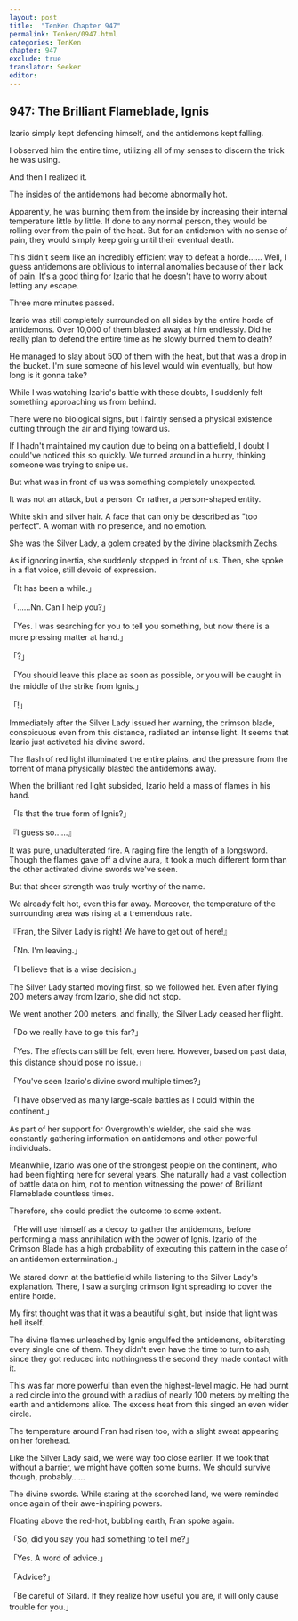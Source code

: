 ```yaml
---
layout: post
title:  "TenKen Chapter 947"
permalink: Tenken/0947.html
categories: TenKen
chapter: 947
exclude: true
translator: Seeker
editor: 
---
```

<h2>947: The Brilliant Flameblade, Ignis</h2>

Izario simply kept defending himself, and the antidemons kept falling.

I observed him the entire time, utilizing all of my senses to discern the trick he was using.

And then I realized it.

The insides of the antidemons had become abnormally hot.

Apparently, he was burning them from the inside by increasing their internal temperature little by little. If done to any normal person, they would be rolling over from the pain of the heat. But for an antidemon with no sense of pain, they would simply keep going until their eventual death.

This didn't seem like an incredibly efficient way to defeat a horde…… Well, I guess antidemons are oblivious to internal anomalies because of their lack of pain. It's a good thing for Izario that he doesn't have to worry about letting any escape.

Three more minutes passed.

Izario was still completely surrounded on all sides by the entire horde of antidemons. Over 10,000 of them blasted away at him endlessly. Did he really plan to defend the entire time as he slowly burned them to death?

He managed to slay about 500 of them with the heat, but that was a drop in the bucket. I'm sure someone of his level would win eventually, but how long is it gonna take?

While I was watching Izario's battle with these doubts, I suddenly felt something approaching us from behind.

There were no biological signs, but I faintly sensed a physical existence cutting through the air and flying toward us.

If I hadn't maintained my caution due to being on a battlefield, I doubt I could've noticed this so quickly. We turned around in a hurry, thinking someone was trying to snipe us.

But what was in front of us was something completely unexpected.

It was not an attack, but a person. Or rather, a person-shaped entity.

White skin and silver hair. A face that can only be described as "too perfect". A woman with no presence, and no emotion.

She was the Silver Lady, a golem created by the divine blacksmith Zechs.

As if ignoring inertia, she suddenly stopped in front of us. Then, she spoke in a flat voice, still devoid of expression.

「It has been a while.」

「……Nn. Can I help you?」

「Yes. I was searching for you to tell you something, but now there is a more pressing matter at hand.」

「?」

「You should leave this place as soon as possible, or you will be caught in the middle of the strike from Ignis.」

「!」

Immediately after the Silver Lady issued her warning, the crimson blade, conspicuous even from this distance, radiated an intense light. It seems that Izario just activated his divine sword.

The flash of red light illuminated the entire plains, and the pressure from the torrent of mana physically blasted the antidemons away.

When the brilliant red light subsided, Izario held a mass of flames in his hand.

「Is that the true form of Ignis?」

『I guess so……』

It was pure, unadulterated fire. A raging fire the length of a longsword. Though the flames gave off a divine aura, it took a much different form than the other activated divine swords we've seen.

But that sheer strength was truly worthy of the name.

We already felt hot, even this far away. Moreover, the temperature of the surrounding area was rising at a tremendous rate.

『Fran, the Silver Lady is right! We have to get out of here!』

「Nn. I'm leaving.」

「I believe that is a wise decision.」

The Silver Lady started moving first, so we followed her. Even after flying 200 meters away from Izario, she did not stop.

We went another 200 meters, and finally, the Silver Lady ceased her flight.

「Do we really have to go this far?」

「Yes. The effects can still be felt, even here. However, based on past data, this distance should pose no issue.」

「You've seen Izario's divine sword multiple times?」

「I have observed as many large-scale battles as I could within the continent.」

As part of her support for Overgrowth's wielder, she said she was constantly gathering information on antidemons and other powerful individuals.

Meanwhile, Izario was one of the strongest people on the continent, who had been fighting here for several years. She naturally had a vast collection of battle data on him, not to mention witnessing the power of Brilliant Flameblade countless times.

Therefore, she could predict the outcome to some extent.

「He will use himself as a decoy to gather the antidemons, before performing a mass annihilation with the power of Ignis. Izario of the Crimson Blade has a high probability of executing this pattern in the case of an antidemon extermination.」

We stared down at the battlefield while listening to the Silver Lady's explanation. There, I saw a surging crimson light spreading to cover the entire horde.

My first thought was that it was a beautiful sight, but inside that light was hell itself.

The divine flames unleashed by Ignis engulfed the antidemons, obliterating every single one of them. They didn't even have the time to turn to ash, since they got reduced into nothingness the second they made contact with it.

This was far more powerful than even the highest-level magic. He had burnt a red circle into the ground with a radius of nearly 100 meters by melting the earth and antidemons alike. The excess heat from this singed an even wider circle.

The temperature around Fran had risen too, with a slight sweat appearing on her forehead.

Like the Silver Lady said, we were way too close earlier. If we took that without a barrier, we might have gotten some burns. We should survive though, probably……

The divine swords. While staring at the scorched land, we were reminded once again of their awe-inspiring powers.

Floating above the red-hot, bubbling earth, Fran spoke again.

「So, did you say you had something to tell me?」

「Yes. A word of advice.」

「Advice?」

「Be careful of Silard. If they realize how useful you are, it will only cause trouble for you.」



